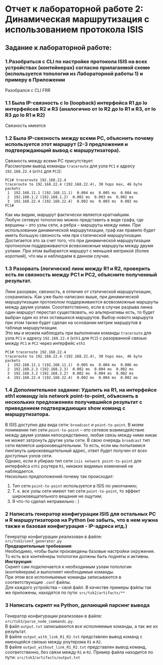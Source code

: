 # Отчет к лабораторной работе 2: Динамическая маршрутизация с использованием протокола ISIS

## Задание к лабораторной работе:

### 1.Разобраться с CLI по настройке протокола ISIS на всех устройствах (контейнерах) согласно прилагаемой схеме (используется топология из Лабораторной работы 1) и примеру в Приложении
Разобрался с CLI FRR 
### 1.1 Была IP-связность с lo (loopback) интерфейса R1 до lo интерфейсов R2 и R3 (аналогично от lo R2 до lo R1 и R3, от lo R3 до lo R1 и R2)
Связность имеется 
### 1.2 Была IP-связность между всеми РС, объяснить почему используется этот маршрут (2-3 предложения и подтверждающий вывод с маршрутизатора).
Связность между всеми PC присутствует.  
Рассмотрим вывод команды `traceroute` для узла `PC1` к адресу `192.168.22.4` (`eth1` для `PC2`):  
```
PC1# traceroute 192.168.22.4
traceroute to 192.168.22.4 (192.168.22.4), 30 hops max, 46 byte packets
 1  192.168.11.1 (192.168.11.1)  0.004 ms  0.005 ms  0.004 ms
 2  192.168.1.2 (192.168.1.2)  0.002 ms  0.003 ms  0.002 ms
 3  192.168.22.4 (192.168.22.4)  0.002 ms  0.003 ms  0.002 ms
PC1# 
```
Как мы видим, маршрут фактически является кратчайшим.  
Любую сетевую топологию можно представить в виде графа, где вершины – это узлы сети, а ребра – маршруты между ними. При использовании динамической маршрутизации, граф как правило будет иметь большую связность чем при статической маршрутизации. Достигается это за счет того, что при динамической маршрутизации протоколом поддерживаются всевозможные маршруты между двумя узлами. При этом выбирается  маршрут с меньшей метрикой (более короткий), что мы и наблюдаем в данном случае.

###  1.3 Разорвать (логически) линк между R1 и R2, проверить есть ли связность между РС1 и РС2, объясните полученный результат.
Линк разорван, связность, в отличие от статической маршрутизации, сохранилась. Как уже было написано выше, при динамической маршрутизации протоколом поддерживаются всевозможные маршруты между двумя узлами. Сооответственно, если в случае разрыва линка один маршрут перестал существовать, но альтернативы есть, то будет выбран один из этих оставшихся маршрутов. Выбор нового маршрута при этом также будет сделан на основании метрик маршрутов в таблице маршрутизации.   
Это мы и можем наблюдать при выполнении команды `traceroute` для узла `PC1` к адресу `192.168.22.4` (`eth1` для `PC2`) с разорванной связью между `PC1` и `PC2` через интерфейс `eth1`
```
PC1# traceroute 192.168.22.4
traceroute to 192.168.22.4 (192.168.22.4), 30 hops max, 46 byte packets
 1  192.168.11.1 (192.168.11.1)  0.005 ms  0.004 ms  0.006 ms
 2  192.168.2.3 (192.168.2.3)  0.002 ms  0.004 ms  0.002 ms
 3  192.168.3.2 (192.168.3.2)  0.002 ms  0.004 ms  0.002 ms
 4  192.168.22.4 (192.168.22.4)  0.002 ms  0.004 ms  0.002 ms
```

### 1.4 Дополнительное задание: Удалить на R1, на интерфейсе eth1 команду isis network point-to-point, объяснить в нескольких предложениях получившийся результат с приведением подтверждающих show команд с маршрутизатора.
В ISIS доступно два вида сети: `broadcast` и `point-to-point`. В моем понимании тип сети `point-to-point` – это сетевое взаимодействие между двумя узлами непосредственно, любая связь между ними никак не может затронуть другие узлы сети. В свою очередь `broadcast` тип сети является широковещательным. То есть, если мы попытаемся пингануть широковещательный адрес, ответ будет получен от всех доступных узлов сети.   
Однако, если я убираю тип сети `isis network point-to-point` для интерфейса `eth1` роутера `R1`, никаких видимых изменений не наблюдается.  
Несколько предположений почему так происходит:
1) Тип сети `point-to-point` используется в ISIS по умолчанию;
2) Т. к. все узлы сети имеют тип сети `point-to-point`, то эффект широковещательного вещания не ощутим;
3) Я что-то сделал неправильно : ) 


### 2 Написать генератор конфигурации ISIS для остальных PC и R маршрутизаторов на Python (не забыть, что в нем нужна также и базовая конфигурация - IP-адреса итд.)
Генератор конфигурации реализован в файле: `src/tsk2/conf_generator.py`  
**Предварительные требования**:  
Необходимо, чтобы были произведены базовые настройки окружения. То есть все контейнеры топологии должны быть подняты и активны.  
**Инструкция**:  
Скрипт сам подключается к необходимым узлам топологии (контейнерам) и выполняет необходимые команды.   
При этом все исполняыемые команды записываются в соответствующие `.conf` файлы.  
Для каждого устройства – свой файл. В качестве примеры файлы так же приложены, находятся по пути:
`src/tsk2/artifacts/**`
### 3 Написать скрипт на Python, делающий парсинг вывода
Генератор конфигурации реализован в файле: `src/tsk3/parse_node_commands.py`.  
В файл `output.txt` записываются все исполняемые команды, а так же их результат.  
В файле `output_with_link_R1_R2.txt` представлен вывод команд с имеющейся связью между роутерома `R1` и `R2`.  
В файле `output_without_link_R1_R2.txt` представлен вывод команд, соответственно, без связи между `R1` и `R2`.
Пример файла находится по пути: `src/tsk3/artifacts/output.txt`
